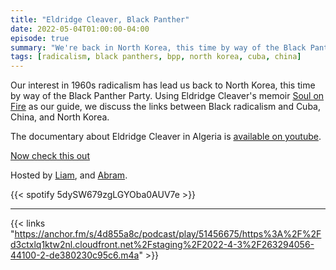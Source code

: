 ```yaml
---
title: "Eldridge Cleaver, Black Panther"
date: 2022-05-04T01:00:00-04:00
episode: true
summary: "We're back in North Korea, this time by way of the Black Panther Party"
tags: [radicalism, black panthers, bpp, north korea, cuba, china]
---
```


Our interest in 1960s radicalism has lead us back to North Korea, this time by way of the Black Panther Party. Using Eldridge Cleaver's memoir [Soul on Fire](https://www.goodreads.com/book/show/261897.Soul_on_Fire) as our guide, we discuss the links between Black radicalism and Cuba, China, and North Korea.

The documentary about Eldridge Cleaver in Algeria is [available on youtube](https://www.youtube.com/watch?v=g761Cfi8bwA).

[Now check this out](https://flashbak.com/wp-content/uploads/2013/08/cleaver-penis-3.jpg)

Hosted by [Liam](https://twitter.com/LegoRacers2), and [Abram](https://twitter.com/abnormcore).

{{< spotify 5dySW679zgLGYOba0AUV7e >}}

---

{{< links "https://anchor.fm/s/4d855a8c/podcast/play/51456675/https%3A%2F%2Fd3ctxlq1ktw2nl.cloudfront.net%2Fstaging%2F2022-4-3%2F263294056-44100-2-de380230c95c6.m4a" >}}
